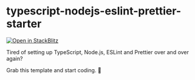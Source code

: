 # typescript-nodejs-eslint-prettier-starter

[![Open in StackBlitz](https://developer.stackblitz.com/img/open_in_stackblitz_small.svg)](https://stackblitz.com/github/dabo248/typescript-nodejs-eslint-prettier-starter)

Tired of setting up TypeScript, Node.js, ESLint and Prettier over and over again?

Grab this template and start coding. 🚀
